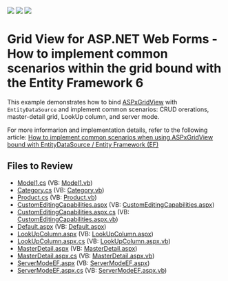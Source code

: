 <!-- default badges list -->
![](https://img.shields.io/endpoint?url=https://codecentral.devexpress.com/api/v1/VersionRange/128541074/20.2.3%2B)
[![](https://img.shields.io/badge/Open_in_DevExpress_Support_Center-FF7200?style=flat-square&logo=DevExpress&logoColor=white)](https://supportcenter.devexpress.com/ticket/details/E3251)
[![](https://img.shields.io/badge/📖_How_to_use_DevExpress_Examples-e9f6fc?style=flat-square)](https://docs.devexpress.com/GeneralInformation/403183)
<!-- default badges end -->

# Grid View for ASP.NET Web Forms - How to implement common scenarios within the grid bound with the Entity Framework 6

This example demonstrates how to bind [ASPxGridView](https://docs.devexpress.com/AspNet/DevExpress.Web.ASPxGridView) with `EntityDataSource` and implement common scenarios: CRUD orerations, master-detail grid, LookUp column, and server mode. 

For more informarion and implementation details, refer to the following article: [How to implement common scenarios when using ASPxGridView bound with EntityDataSource / Entity Framework (EF)](https://supportcenter.devexpress.com/ticket/details/k18504/how-to-implement-common-scenarios-when-using-aspxgridview-bound-with-entitydatasource)

## Files to Review

* [Model1.cs](./CS/GridEntityFramework/App_Code/Model1.cs) (VB: [Model1.vb](./VB/GridEntityFramework/App_Code/Model1.vb))
* [Category.cs](./CS/GridEntityFramework/App_Code/Category.cs) (VB: [Category.vb](./VB/GridEntityFramework/App_Code/Category.vb))
* [Product.cs](./CS/GridEntityFramework/App_Code/Product.cs) (VB: [Product.vb](./VB/GridEntityFramework/App_Code/Product.vb))
* [CustomEditingCapabilities.aspx](./CS/GridEntityFramework/CustomEditingCapabilities.aspx) (VB: [CustomEditingCapabilities.aspx](./VB/GridEntityFramework/CustomEditingCapabilities.aspx))
* [CustomEditingCapabilities.aspx.cs](./CS/GridEntityFramework/CustomEditingCapabilities.aspx.cs) (VB: [CustomEditingCapabilities.aspx.vb](./VB/GridEntityFramework/CustomEditingCapabilities.aspx.vb))
* [Default.aspx](./CS/GridEntityFramework/Default.aspx) (VB: [Default.aspx](./VB/GridEntityFramework/Default.aspx))
* [LookUpColumn.aspx](./CS/GridEntityFramework/LookUpColumn.aspx) (VB: [LookUpColumn.aspx](./VB/GridEntityFramework/LookUpColumn.aspx))
* [LookUpColumn.aspx.cs](./CS/GridEntityFramework/LookUpColumn.aspx.cs) (VB: [LookUpColumn.aspx.vb](./VB/GridEntityFramework/LookUpColumn.aspx.vb))
* [MasterDetail.aspx](./CS/GridEntityFramework/MasterDetail.aspx) (VB: [MasterDetail.aspx](./VB/GridEntityFramework/MasterDetail.aspx))
* [MasterDetail.aspx.cs](./CS/GridEntityFramework/MasterDetail.aspx.cs) (VB: [MasterDetail.aspx.vb](./VB/GridEntityFramework/MasterDetail.aspx.vb))
* [ServerModeEF.aspx](./CS/GridEntityFramework/ServerModeEF.aspx) (VB: [ServerModeEF.aspx](./VB/GridEntityFramework/ServerModeEF.aspx))
* [ServerModeEF.aspx.cs](./CS/GridEntityFramework/ServerModeEF.aspx.cs) (VB: [ServerModeEF.aspx.vb](./VB/GridEntityFramework/ServerModeEF.aspx.vb))
